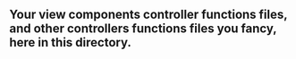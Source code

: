 ## Your view components controller functions files, and other controllers functions files you fancy, here in this directory.